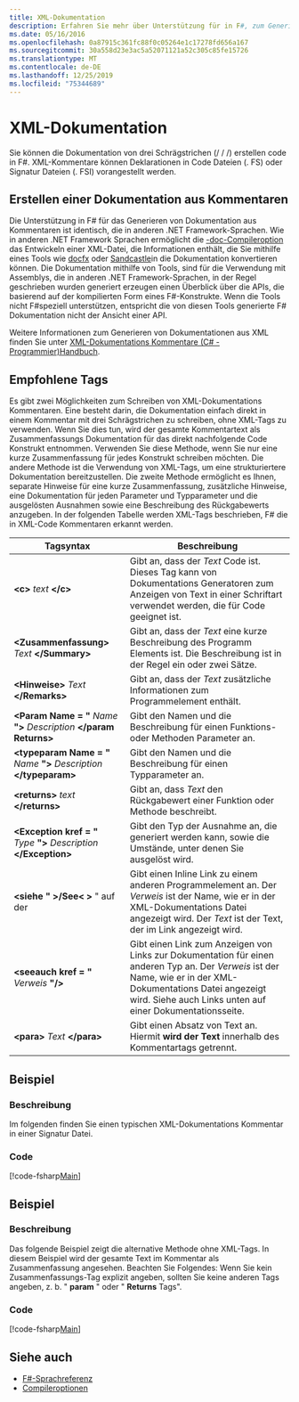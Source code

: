 ```yaml
---
title: XML-Dokumentation
description: Erfahren Sie mehr über Unterstützung für in F#, zum Generieren von Dokumentation aus Kommentaren.
ms.date: 05/16/2016
ms.openlocfilehash: 0a87915c361fc88f0c05264e1c17278fd656a167
ms.sourcegitcommit: 30a558d23e3ac5a52071121a52c305c85fe15726
ms.translationtype: MT
ms.contentlocale: de-DE
ms.lasthandoff: 12/25/2019
ms.locfileid: "75344689"
---
```

# <a name="xml-documentation"></a>XML-Dokumentation

Sie können die Dokumentation von drei Schrägstrichen (/ / /) erstellen code in F#. XML-Kommentare können Deklarationen in Code Dateien (. FS) oder Signatur Dateien (. FSI) vorangestellt werden.

## <a name="generating-documentation-from-comments"></a>Erstellen einer Dokumentation aus Kommentaren

Die Unterstützung in F# für das Generieren von Dokumentation aus Kommentaren ist identisch, die in anderen .NET Framework-Sprachen. Wie in anderen .NET Framework Sprachen ermöglicht die [-doc-Compileroption](https://msdn.microsoft.com/library/434394ae-0d4a-459c-a684-bffede519a04) das Entwickeln einer XML-Datei, die Informationen enthält, die Sie mithilfe eines Tools wie [docfx](https://dotnet.github.io/docfx/) oder [Sandcastle](https://github.com/EWSoftware/SHFB)in die Dokumentation konvertieren können. Die Dokumentation mithilfe von Tools, sind für die Verwendung mit Assemblys, die in anderen .NET Framework-Sprachen, in der Regel geschrieben wurden generiert erzeugen einen Überblick über die APIs, die basierend auf der kompilierten Form eines F#-Konstrukte. Wenn die Tools nicht F#speziell unterstützen, entspricht die von diesen Tools generierte F# Dokumentation nicht der Ansicht einer API.

Weitere Informationen zum Generieren von Dokumentationen aus XML finden Sie unter [XML-Dokumentations Kommentare &#40;C&#35; -Programmier&#41;Handbuch](https://msdn.microsoft.com/library/b2s063f7).

## <a name="recommended-tags"></a>Empfohlene Tags

Es gibt zwei Möglichkeiten zum Schreiben von XML-Dokumentations Kommentaren. Eine besteht darin, die Dokumentation einfach direkt in einem Kommentar mit drei Schrägstrichen zu schreiben, ohne XML-Tags zu verwenden. Wenn Sie dies tun, wird der gesamte Kommentartext als Zusammenfassungs Dokumentation für das direkt nachfolgende Code Konstrukt entnommen. Verwenden Sie diese Methode, wenn Sie nur eine kurze Zusammenfassung für jedes Konstrukt schreiben möchten. Die andere Methode ist die Verwendung von XML-Tags, um eine strukturiertere Dokumentation bereitzustellen. Die zweite Methode ermöglicht es Ihnen, separate Hinweise für eine kurze Zusammenfassung, zusätzliche Hinweise, eine Dokumentation für jeden Parameter und Typparameter und die ausgelösten Ausnahmen sowie eine Beschreibung des Rückgabewerts anzugeben. In der folgenden Tabelle werden XML-Tags beschrieben, F# die in XML-Code Kommentaren erkannt werden.

|Tagsyntax|Beschreibung|
|----------|-----------|
|**\<c\>** _text_ **\</c\>**|Gibt an, dass der *Text* Code ist. Dieses Tag kann von Dokumentations Generatoren zum Anzeigen von Text in einer Schriftart verwendet werden, die für Code geeignet ist.|
|**\<Zusammenfassung\>** _Text_ **\</Summary\>**|Gibt an, dass der *Text* eine kurze Beschreibung des Programm Elements ist. Die Beschreibung ist in der Regel ein oder zwei Sätze.|
|**\<Hinweise\>** _Text_ **\</Remarks\>**|Gibt an, dass der *Text* zusätzliche Informationen zum Programmelement enthält.|
|**\<Param Name = "** _Name_ **"\>** _Description_ **\</param Returns\>**|Gibt den Namen und die Beschreibung für einen Funktions-oder Methoden Parameter an.|
|**\<typeparam Name = "** _Name_ **"\>** _Description_ **\</typeparam\>**|Gibt den Namen und die Beschreibung für einen Typparameter an.|
|**\<returns\>** _text_ **\</returns\>**|Gibt an, dass *Text* den Rückgabewert einer Funktion oder Methode beschreibt.|
|**\<Exception kref = "** _Type_ **"\>** _Description_ **\</Exception\>**|Gibt den Typ der Ausnahme an, die generiert werden kann, sowie die Umstände, unter denen Sie ausgelöst wird.|
|**\<siehe "** **\>/See\<** **\>** " auf der|Gibt einen Inline Link zu einem anderen Programmelement an. Der *Verweis* ist der Name, wie er in der XML-Dokumentations Datei angezeigt wird. Der *Text* ist der Text, der im Link angezeigt wird.|
|**\<seeauch kref = "** _Verweis_ **"/\>**|Gibt einen Link zum Anzeigen von Links zur Dokumentation für einen anderen Typ an. Der *Verweis* ist der Name, wie er in der XML-Dokumentations Datei angezeigt wird. Siehe auch Links unten auf einer Dokumentationsseite.|
|**\<para\>** _Text_ **\</para\>**|Gibt einen Absatz von Text an. Hiermit **wird der Text** innerhalb des Kommentartags getrennt.|

## <a name="example"></a>Beispiel

### <a name="description"></a>Beschreibung

Im folgenden finden Sie einen typischen XML-Dokumentations Kommentar in einer Signatur Datei.

### <a name="code"></a>Code

[!code-fsharp[Main](~/samples/snippets/fsharp/lang-ref-2/snippet7101.fs)]

## <a name="example"></a>Beispiel

### <a name="description"></a>Beschreibung

Das folgende Beispiel zeigt die alternative Methode ohne XML-Tags. In diesem Beispiel wird der gesamte Text im Kommentar als Zusammenfassung angesehen. Beachten Sie Folgendes: Wenn Sie kein Zusammenfassungs-Tag explizit angeben, sollten Sie keine anderen Tags angeben, z. b. " **param** " oder " **Returns** Tags".

### <a name="code"></a>Code

[!code-fsharp[Main](~/samples/snippets/fsharp/lang-ref-2/snippet7102.fs)]

## <a name="see-also"></a>Siehe auch

- [F#-Sprachreferenz](index.md)
- [Compileroptionen](compiler-options.md)
